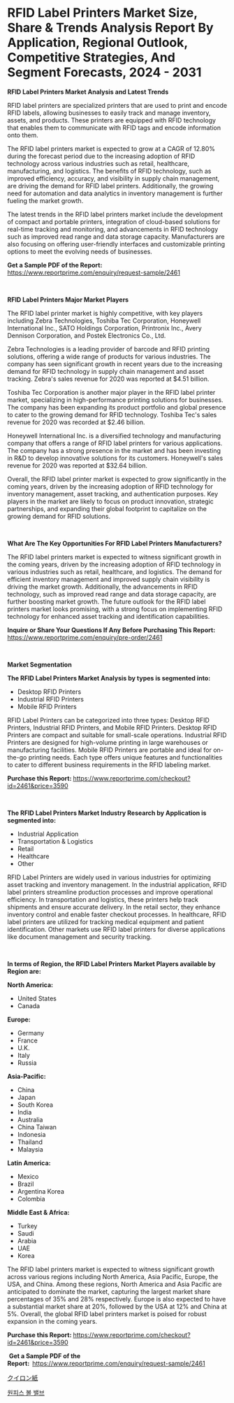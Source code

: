 <p><h1>RFID Label Printers Market Size, Share & Trends Analysis Report By Application, Regional Outlook, Competitive Strategies, And Segment Forecasts, 2024 - 2031</h1></p><p><strong>RFID Label Printers Market Analysis and Latest Trends</strong></p>
<p><p>RFID label printers are specialized printers that are used to print and encode RFID labels, allowing businesses to easily track and manage inventory, assets, and products. These printers are equipped with RFID technology that enables them to communicate with RFID tags and encode information onto them.</p><p>The RFID label printers market is expected to grow at a CAGR of 12.80% during the forecast period due to the increasing adoption of RFID technology across various industries such as retail, healthcare, manufacturing, and logistics. The benefits of RFID technology, such as improved efficiency, accuracy, and visibility in supply chain management, are driving the demand for RFID label printers. Additionally, the growing need for automation and data analytics in inventory management is further fueling the market growth.</p><p>The latest trends in the RFID label printers market include the development of compact and portable printers, integration of cloud-based solutions for real-time tracking and monitoring, and advancements in RFID technology such as improved read range and data storage capacity. Manufacturers are also focusing on offering user-friendly interfaces and customizable printing options to meet the evolving needs of businesses.</p></p>
<p><strong>Get a Sample PDF of the Report:&nbsp;</strong> <a href="https://www.reportprime.com/enquiry/request-sample/2461">https://www.reportprime.com/enquiry/request-sample/2461</a></p>
<p>&nbsp;</p>
<p><strong>RFID Label Printers Major Market Players</strong></p>
<p><p>The RFID label printer market is highly competitive, with key players including Zebra Technologies, Toshiba Tec Corporation, Honeywell International Inc., SATO Holdings Corporation, Printronix Inc., Avery Dennison Corporation, and Postek Electronics Co., Ltd.</p><p>Zebra Technologies is a leading provider of barcode and RFID printing solutions, offering a wide range of products for various industries. The company has seen significant growth in recent years due to the increasing demand for RFID technology in supply chain management and asset tracking. Zebra's sales revenue for 2020 was reported at $4.51 billion.</p><p>Toshiba Tec Corporation is another major player in the RFID label printer market, specializing in high-performance printing solutions for businesses. The company has been expanding its product portfolio and global presence to cater to the growing demand for RFID technology. Toshiba Tec's sales revenue for 2020 was recorded at $2.46 billion.</p><p>Honeywell International Inc. is a diversified technology and manufacturing company that offers a range of RFID label printers for various applications. The company has a strong presence in the market and has been investing in R&D to develop innovative solutions for its customers. Honeywell's sales revenue for 2020 was reported at $32.64 billion.</p><p>Overall, the RFID label printer market is expected to grow significantly in the coming years, driven by the increasing adoption of RFID technology for inventory management, asset tracking, and authentication purposes. Key players in the market are likely to focus on product innovation, strategic partnerships, and expanding their global footprint to capitalize on the growing demand for RFID solutions.</p></p>
<p>&nbsp;</p>
<p><strong>What Are The Key Opportunities For RFID Label Printers Manufacturers?</strong></p>
<p><p>The RFID label printers market is expected to witness significant growth in the coming years, driven by the increasing adoption of RFID technology in various industries such as retail, healthcare, and logistics. The demand for efficient inventory management and improved supply chain visibility is driving the market growth. Additionally, the advancements in RFID technology, such as improved read range and data storage capacity, are further boosting market growth. The future outlook for the RFID label printers market looks promising, with a strong focus on implementing RFID technology for enhanced asset tracking and identification capabilities.</p></p>
<p><strong>Inquire or Share Your Questions If Any Before Purchasing This Report:</strong> <a href="https://www.reportprime.com/enquiry/pre-order/2461">https://www.reportprime.com/enquiry/pre-order/2461</a></p>
<p>&nbsp;</p>
<p><strong>Market Segmentation</strong></p>
<p><strong>The RFID Label Printers Market Analysis by types is segmented into:</strong></p>
<p><ul><li>Desktop RFID Printers</li><li>Industrial RFID Printers</li><li>Mobile RFID Printers</li></ul></p>
<p><p>RFID Label Printers can be categorized into three types: Desktop RFID Printers, Industrial RFID Printers, and Mobile RFID Printers. Desktop RFID Printers are compact and suitable for small-scale operations. Industrial RFID Printers are designed for high-volume printing in large warehouses or manufacturing facilities. Mobile RFID Printers are portable and ideal for on-the-go printing needs. Each type offers unique features and functionalities to cater to different business requirements in the RFID labeling market.</p></p>
<p><strong>Purchase this Report:&nbsp;</strong><a href="https://www.reportprime.com/checkout?id=2461&price=3590">https://www.reportprime.com/checkout?id=2461&price=3590</a></p>
<p>&nbsp;</p>
<p><strong>The RFID Label Printers Market Industry Research by Application is segmented into:</strong></p>
<p><ul><li>Industrial Application</li><li>Transportation & Logistics</li><li>Retail</li><li>Healthcare</li><li>Other</li></ul></p>
<p><p>RFID Label Printers are widely used in various industries for optimizing asset tracking and inventory management. In the industrial application, RFID label printers streamline production processes and improve operational efficiency. In transportation and logistics, these printers help track shipments and ensure accurate delivery. In the retail sector, they enhance inventory control and enable faster checkout processes. In healthcare, RFID label printers are utilized for tracking medical equipment and patient identification. Other markets use RFID label printers for diverse applications like document management and security tracking.</p></p>
<p>&nbsp;</p>
<p><strong>In terms of Region, the RFID Label Printers Market Players available by Region are:</strong></p>
<p>
    <p> <strong> North America: </strong>
        <ul>
            <li>United States</li>
            <li>Canada</li>
        </ul>
        </p> 
    <p> <strong> Europe: </strong>
        <ul>
            <li>Germany</li>
            <li>France</li>
            <li>U.K.</li>
            <li>Italy</li>
            <li>Russia</li>
        </ul>
        </p> 
    <p> <strong> Asia-Pacific: </strong>
        <ul>
            <li>China</li>
            <li>Japan</li>
            <li>South Korea</li>
            <li>India</li>
            <li>Australia</li>
            <li>China Taiwan</li>
            <li>Indonesia</li>
            <li>Thailand</li>
            <li>Malaysia</li>
        </ul>
        </p> 
    <p> <strong> Latin America: </strong>
        <ul>
            <li>Mexico</li>
            <li>Brazil</li>
            <li>Argentina Korea</li>
            <li>Colombia</li>
        </ul>
        </p> 
    <p> <strong> Middle East & Africa: </strong>
        <ul>
            <li>Turkey</li>
            <li>Saudi</li>
            <li>Arabia</li>
            <li>UAE</li>
            <li>Korea</li>
        </ul>
    </p>
    </p>
<p><p>The RFID label printers market is expected to witness significant growth across various regions including North America, Asia Pacific, Europe, the USA, and China. Among these regions, North America and Asia Pacific are anticipated to dominate the market, capturing the largest market share percentages of 35% and 28% respectively. Europe is also expected to have a substantial market share at 20%, followed by the USA at 12% and China at 5%. Overall, the global RFID label printers market is poised for robust expansion in the coming years.</p></p>
<p><strong>Purchase this Report: </strong><a href="https://www.reportprime.com/checkout?id=2461&price=3590">https://www.reportprime.com/checkout?id=2461&price=3590</a></p>
<p>&nbsp;<strong>Get a Sample PDF of the Report:&nbsp;&nbsp;</strong><a href="https://www.reportprime.com/enquiry/request-sample/2461">https://www.reportprime.com/enquiry/request-sample/2461</a></p>
<p><strong></strong></p>
<p><p><a href="https://github.com/zekaoe592392/Market-Research-Report-List-1/blob/main/850448411600.md">クイロン紙</a></p><p><a href="https://github.com/crfsywufhm81415/Market-Research-Report-List-1/blob/main/603145710687.md">원피스 볼 밸브</a></p></p>